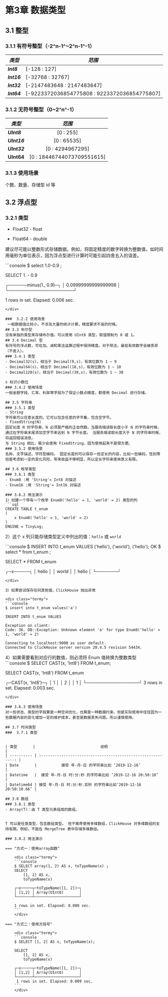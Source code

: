 # 第3章 数据类型

## 3.1 整型

### 3.1.1 有符号整型（-2^n-1^~2^n-1^-1）

| ***类型***  | ***范围***                                   |
| ----------- | -------------------------------------------- |
| ***Int8***  | [-128 : 127]                                 |
| ***Int16*** | [-32768 : 32767]                             |
| ***Int32*** | [-2147483648 : 2147483647]                   |
| ***Int64*** | [-9223372036854775808 : 9223372036854775807] |

### 3.1.2 无符号整型（0~2^n^-1）

| ***类型***   |         ***范围***         |
| ------------ | :------------------------: |
| ***UInt8***  |         [0 : 255]          |
| ***UInt16*** |        [0 : 65535]         |
| ***UInt32*** |      [0 : 4294967295]      |
| **UInt64**   | [0 : 18446744073709551615] |

### 3.1.3 使用场景

个数、数量、存储型 id 等

## 3.2 浮点型

### 3.2.1 类型

- Float32 - float

- Float64 - double

建议尽可能以整数形式存储数据。例如，将固定精度的数字转换为整数值，如时间用毫秒为单位表示，因为浮点型进行计算时可能引起四舍五入的误差。

<div class="termy">
```console
$ select 1.0-0.9 ;

SELECT 1. - 0.9

┌──────minus(1., 0.9)─┐
│ 0.09999999999999998 │
└─────────────────────┘

1 rows in set. Elapsed: 0.006 sec.
```
</div>

###  3.2.2 使用场景
 一般数据值比较小，不涉及大量的统计计算，精度要求不高的时候。
## 3.3 布尔型
没有单独的类型来存储布尔值。可以使用 UInt8 类型，取值限制为 0 或 1。
## 3.4 Decimal 型
有符号的浮点数，可在加、减和乘法运算过程中保持精度。对于除法，最低有效数字会被丢弃（不舍入）。
### 3.4.1 类型
- Decimal32(s)，相当于 Decimal(9,s)，有效位数为 1 ~ 9
- Decimal64(s)，相当于 Decimal(18,s)，有效位数为 1 ~ 18
- Decimal128(s)，相当于 Decimal(38,s)，有效位数为 1 ~ 38

s 标识小数位
### 3.4.2 使用场景
一般金额字段、汇率、利率等字段为了保证小数点精度，都使用 Decimal 进行存储。

## 3.5 字符串
### 3.5.1 类型
- String
字符串可以任意长度的。它可以包含任意的字节集，包含空字节。
- FixedString(N)
固定长度 N 的字符串，N 必须是严格的正自然数。当服务端读取长度小于 N 的字符串时候，通过在字符串末尾添加空字节来达到 N 字节长度。 当服务端读取长度大于 N 的字符串时候，将返回错误消息。
与 String 相比，极少会使用 FixedString，因为使用起来不是很方便。
### 3.5.2 使用场景
名称、文字描述、字符型编码。 固定长度的可以保存一些定长的内容，比如一些编码，性别等但是考虑到一定的变化风险，带来收益不够明显，所以定长字符串使用意义有限。

## 3.6 枚举类型
### 3.6.1 类型
- Enum8 :用 'String'= Int8 对描述
- Enum16 :用 'String'= Int16 对描述

### 3.6.2 用法演示
1）创建一个带有一个枚举 Enum8('hello' = 1, 'world' = 2) 类型的列
```sql
CREATE TABLE t_enum
(
    x Enum8('hello' = 1, 'world' = 2)
)
ENGINE = TinyLog;
```

2）这个 x 列只能存储类型定义中列出的值：`hello` 或 `world`

<div class="termy">
```console
$ INSERT INTO t_enum VALUES ('hello'), ('world'), ('hello');
OK
$ select * from t_enum ; 

SELECT *
FROM t_enum

┌─x─────┐
│ hello │
│ world │
│ hello │
└───────┘
```
</div>

3）如果尝试保存任何其他值，ClickHouse 抛出异常

<div class="termy">
```console
$ insert into t_enum values('a')

INSERT INTO t_enum VALUES

Exception on client:
Code: 36. DB::Exception: Unknown element 'a' for type Enum8('hello' = 1, 'world' = 2)

Connecting to localhost:9000 as user default.
Connected to ClickHouse server version 20.4.5 revision 54434.
```
</div>
4）如果需要看到对应行的数值，则必须将 Enum 值转换为整数类型
<div class="termy">
```console
$ SELECT CAST(x, 'Int8') FROM t_enum;

SELECT CAST(x, 'Int8')
FROM t_enum

┌─CAST(x, 'Int8')─┐
│               1 │
│               2 │
│               1 │
└─────────────────┘
3 rows in set. Elapsed: 0.003 sec.
```
</div>

### 3.6.3 使用场景
对一些状态、类型的字段算是一种空间优化，也算是一种数据约束。但是实际使用中往往因为一些数据内容的变化增加一定的维护成本，甚至是数据丢失问题。所以谨慎使用。

## 3.7 时间类型
###  3.7.1 类型


| 类型       |                             说明                             |
| ---------- | :----------------------------------------------------------: |
| Date       |           接受 年-月-日 的字符串比如 ‘2019-12-16’            |
| Datetime   |  接受 年-月-日 时:分:秒 的字符串比如 ‘2019-12-16 20:50:10’   |
| Datetime64 | 接受 年-月-日 时:分:秒.亚秒 的字符串比如‘2019-12-16 20:50:10.66’ |

## 3.8 数组
### 3.8.1 类型
- Array(T)：由 T 类型元素组成的数组。


T 可以是任意类型，包含数组类型。 但不推荐使用多维数组，ClickHouse 对多维数组的支持有限。例如，不能在 MergeTree 表中存储多维数组。

### 3.8.2 用法演示

=== "方式一：使用array函数"

    <div class="termy">
    ```console
    $ SELECT array(1, 2) AS x, toTypeName(x) ;
    SELECT 
        [1, 2] AS x, 
        toTypeName(x)

    ┌─x─────┬─toTypeName([1, 2])─┐
    │ [1,2] │ Array(UInt8)       │
    └───────┴────────────────────┘

    1 rows in set. Elapsed: 0.009 sec.
    ```
    </div>

=== "方式二：使用方括号"

    <div class="termy">
    ```console
    $ SELECT [1, 2] AS x, toTypeName(x);
    
    SELECT 
        [1, 2] AS x, 
        toTypeName(x)
    
    ┌─x─────┬─toTypeName([1, 2])─┐
    │ [1,2] │ Array(UInt8)       │
    └───────┴────────────────────┘
     1 rows in set. Elapsed: 0.009 sec.
    ```
    </div>
